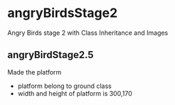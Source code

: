 # angryBirdsStage2
Angry Birds stage 2 with Class Inheritance and Images

## angryBirdStage2.5
Made the platform
* platform belong to ground class
* width and height of platform is 300,170
